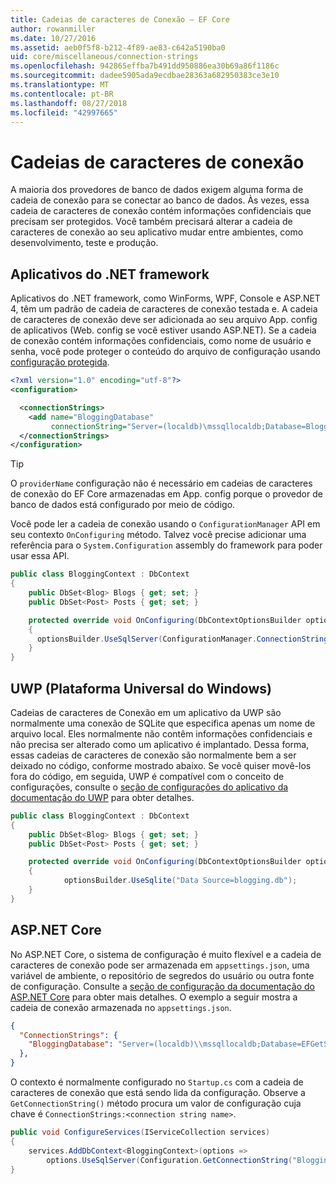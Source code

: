 ```yaml
---
title: Cadeias de caracteres de Conexão – EF Core
author: rowanmiller
ms.date: 10/27/2016
ms.assetid: aeb0f5f8-b212-4f89-ae83-c642a5190ba0
uid: core/miscellaneous/connection-strings
ms.openlocfilehash: 942865effba7b491dd950886ea30b69a86f1186c
ms.sourcegitcommit: dadee5905ada9ecdbae28363a682950383ce3e10
ms.translationtype: MT
ms.contentlocale: pt-BR
ms.lasthandoff: 08/27/2018
ms.locfileid: "42997665"
---
```

# <a name="connection-strings"></a>Cadeias de caracteres de conexão

A maioria dos provedores de banco de dados exigem alguma forma de cadeia de conexão para se conectar ao banco de dados. Às vezes, essa cadeia de caracteres de conexão contém informações confidenciais que precisam ser protegidos. Você também precisará alterar a cadeia de caracteres de conexão ao seu aplicativo mudar entre ambientes, como desenvolvimento, teste e produção.

## <a name="net-framework-applications"></a>Aplicativos do .NET framework

Aplicativos do .NET framework, como WinForms, WPF, Console e ASP.NET 4, têm um padrão de cadeia de caracteres de conexão testada e. A cadeia de caracteres de conexão deve ser adicionada ao seu arquivo App. config de aplicativos (Web. config se você estiver usando ASP.NET). Se a cadeia de conexão contém informações confidenciais, como nome de usuário e senha, você pode proteger o conteúdo do arquivo de configuração usando [configuração protegida](https://docs.microsoft.com/dotnet/framework/data/adonet/connection-strings-and-configuration-files#encrypting-configuration-file-sections-using-protected-configuration).

``` xml
<?xml version="1.0" encoding="utf-8"?>
<configuration>

  <connectionStrings>
    <add name="BloggingDatabase"
         connectionString="Server=(localdb)\mssqllocaldb;Database=Blogging;Trusted_Connection=True;" />
  </connectionStrings>
</configuration>
```

> [!TIP]  
> O `providerName` configuração não é necessário em cadeias de caracteres de conexão do EF Core armazenadas em App. config porque o provedor de banco de dados está configurado por meio de código.

Você pode ler a cadeia de conexão usando o `ConfigurationManager` API em seu contexto `OnConfiguring` método. Talvez você precise adicionar uma referência para o `System.Configuration` assembly do framework para poder usar essa API.

``` csharp
public class BloggingContext : DbContext
{
    public DbSet<Blog> Blogs { get; set; }
    public DbSet<Post> Posts { get; set; }

    protected override void OnConfiguring(DbContextOptionsBuilder optionsBuilder)
    {
      optionsBuilder.UseSqlServer(ConfigurationManager.ConnectionStrings["BloggingDatabase"].ConnectionString);
    }
}
```

## <a name="universal-windows-platform-uwp"></a>UWP (Plataforma Universal do Windows)

Cadeias de caracteres de Conexão em um aplicativo da UWP são normalmente uma conexão de SQLite que especifica apenas um nome de arquivo local. Eles normalmente não contêm informações confidenciais e não precisa ser alterado como um aplicativo é implantado. Dessa forma, essas cadeias de caracteres de conexão são normalmente bem a ser deixado no código, conforme mostrado abaixo. Se você quiser movê-los fora do código, em seguida, UWP é compatível com o conceito de configurações, consulte o [seção de configurações do aplicativo da documentação do UWP](https://docs.microsoft.com/windows/uwp/app-settings/store-and-retrieve-app-data) para obter detalhes.

``` csharp
public class BloggingContext : DbContext
{
    public DbSet<Blog> Blogs { get; set; }
    public DbSet<Post> Posts { get; set; }

    protected override void OnConfiguring(DbContextOptionsBuilder optionsBuilder)
    {
            optionsBuilder.UseSqlite("Data Source=blogging.db");
    }
}
```

## <a name="aspnet-core"></a>ASP.NET Core

No ASP.NET Core, o sistema de configuração é muito flexível e a cadeia de caracteres de conexão pode ser armazenada em `appsettings.json`, uma variável de ambiente, o repositório de segredos do usuário ou outra fonte de configuração. Consulte a [seção de configuração da documentação do ASP.NET Core](https://docs.asp.net/en/latest/fundamentals/configuration.html) para obter mais detalhes. O exemplo a seguir mostra a cadeia de conexão armazenada no `appsettings.json`.

``` json
{
  "ConnectionStrings": {
    "BloggingDatabase": "Server=(localdb)\\mssqllocaldb;Database=EFGetStarted.ConsoleApp.NewDb;Trusted_Connection=True;"
  },
}
```

O contexto é normalmente configurado no `Startup.cs` com a cadeia de caracteres de conexão que está sendo lida da configuração. Observe a `GetConnectionString()` método procura um valor de configuração cuja chave é `ConnectionStrings:<connection string name>`.

``` csharp
public void ConfigureServices(IServiceCollection services)
{
    services.AddDbContext<BloggingContext>(options =>
        options.UseSqlServer(Configuration.GetConnectionString("BloggingDatabase")));
}
```
